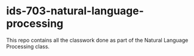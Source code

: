 # ids-703-natural-language-processing
This repo contains all the classwork done as part of the Natural Language Processing class. 
